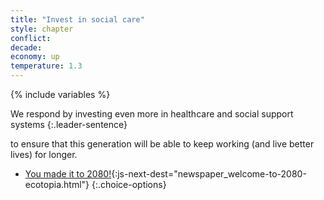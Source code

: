 ```yaml
---
title: "Invest in social care"
style: chapter
conflict: 
decade: 
economy: up
temperature: 1.3
---
```


{% include variables %}

We respond by investing even more in healthcare and social support systems
{:.leader-sentence}

to ensure that this generation will be able to keep working (and live better lives) for longer.

- [You made it to 2080!](part-page_2080.html){:js-next-dest="newspaper_welcome-to-2080-ecotopia.html"}
{:.choice-options}

